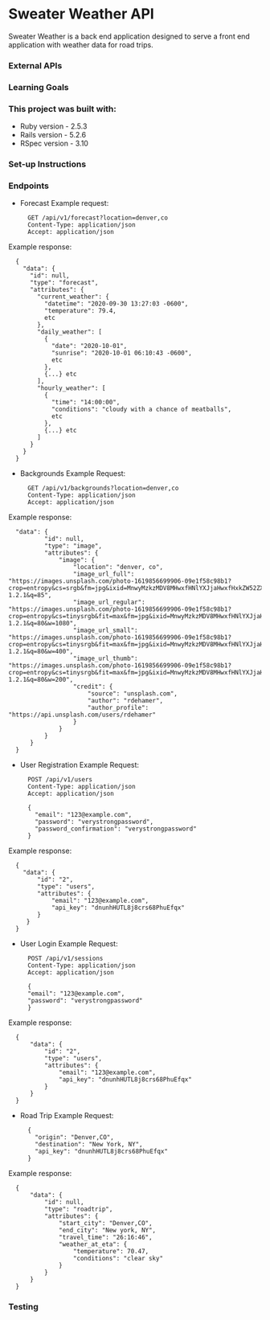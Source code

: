 # Sweater Weather API
Sweater Weather is a back end application designed to serve a front end application with weather data for road trips.

### External APIs

### Learning Goals

### This project was built with:

* Ruby version - 2.5.3
* Rails version - 5.2.6
* RSpec version - 3.10

### Set-up Instructions

### Endpoints

- Forecast
Example request:
  ```
    GET /api/v1/forecast?location=denver,co
    Content-Type: application/json
    Accept: application/json
  ```
  
Example response:
  ```
    {
      "data": {
        "id": null,
        "type": "forecast",
        "attributes": {
          "current_weather": {
            "datetime": "2020-09-30 13:27:03 -0600",
            "temperature": 79.4,
            etc
          },
          "daily_weather": [
            {
              "date": "2020-10-01",
              "sunrise": "2020-10-01 06:10:43 -0600",
              etc
            },
            {...} etc
          ],
          "hourly_weather": [
            {
              "time": "14:00:00",
              "conditions": "cloudy with a chance of meatballs",
              etc
            },
            {...} etc
          ]
        }
      }
    }
  ```

- Backgrounds
Example Request:  
  ```
    GET /api/v1/backgrounds?location=denver,co
    Content-Type: application/json
    Accept: application/json
  ```

Example response:  
  ```
    "data": {
            "id": null,
            "type": "image",
            "attributes": {
                "image": {
                    "location": "denver, co",
                    "image_url_full": "https://images.unsplash.com/photo-1619856699906-09e1f58c98b1?crop=entropy&cs=srgb&fm=jpg&ixid=MnwyMzkzMDV8MHwxfHNlYXJjaHwxfHxkZW52ZXIlMkMlMjBjb3xlbnwwfHx8fDE2MjM3OTczNzk&ixlib=rb-1.2.1&q=85",
                    "image_url_regular": "https://images.unsplash.com/photo-1619856699906-09e1f58c98b1?crop=entropy&cs=tinysrgb&fit=max&fm=jpg&ixid=MnwyMzkzMDV8MHwxfHNlYXJjaHwxfHxkZW52ZXIlMkMlMjBjb3xlbnwwfHx8fDE2MjM3OTczNzk&ixlib=rb-1.2.1&q=80&w=1080",
                    "image_url_small": "https://images.unsplash.com/photo-1619856699906-09e1f58c98b1?crop=entropy&cs=tinysrgb&fit=max&fm=jpg&ixid=MnwyMzkzMDV8MHwxfHNlYXJjaHwxfHxkZW52ZXIlMkMlMjBjb3xlbnwwfHx8fDE2MjM3OTczNzk&ixlib=rb-1.2.1&q=80&w=400",
                    "image_url_thumb": "https://images.unsplash.com/photo-1619856699906-09e1f58c98b1?crop=entropy&cs=tinysrgb&fit=max&fm=jpg&ixid=MnwyMzkzMDV8MHwxfHNlYXJjaHwxfHxkZW52ZXIlMkMlMjBjb3xlbnwwfHx8fDE2MjM3OTczNzk&ixlib=rb-1.2.1&q=80&w=200",
                    "credit": {
                        "source": "unsplash.com",
                        "author": "rdehamer",
                        "author_profile": "https://api.unsplash.com/users/rdehamer"
                    }
                }
            }
        }
    }
  ```
  
- User Registration
Example Request:  
  ```
    POST /api/v1/users
    Content-Type: application/json
    Accept: application/json

    {
      "email": "123@example.com",
      "password": "verystrongpassword",
      "password_confirmation": "verystrongpassword"
    }
  ```

Example response:  
  ```
    {
      "data": {
          "id": "2",
          "type": "users",
          "attributes": {
              "email": "123@example.com",
              "api_key": "dnunhHUTL8j8crs68PhuEfqx"
          }
       }
    }
  ```
  
- User Login
Example Request:  
  ```
    POST /api/v1/sessions
    Content-Type: application/json
    Accept: application/json

    {
    "email": "123@example.com",
    "password": "verystrongpassword"
    }
  ```

Example response:  
  ```
    {
        "data": {
            "id": "2",
            "type": "users",
            "attributes": {
                "email": "123@example.com",
                "api_key": "dnunhHUTL8j8crs68PhuEfqx"
            }
        }
    }
  ```
  
- Road Trip
Example Request:  
  ```
    {
      "origin": "Denver,CO",
      "destination": "New York, NY",
      "api_key": "dnunhHUTL8j8crs68PhuEfqx"
    }
  ```

Example response:  
  ```
    {
        "data": {
            "id": null,
            "type": "roadtrip",
            "attributes": {
                "start_city": "Denver,CO",
                "end_city": "New york, NY",
                "travel_time": "26:16:46",
                "weather_at_eta": {
                    "temperature": 70.47,
                    "conditions": "clear sky"
                }
            }
        }
    }
  ```
  

### Testing
